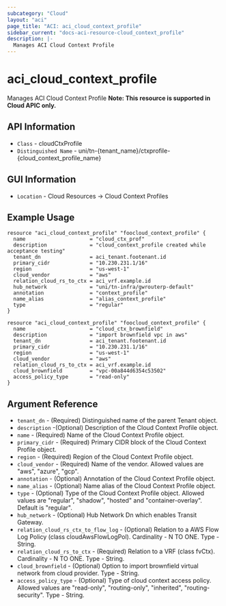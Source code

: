 ```yaml
---
subcategory: "Cloud"
layout: "aci"
page_title: "ACI: aci_cloud_context_profile"
sidebar_current: "docs-aci-resource-cloud_context_profile"
description: |-
  Manages ACI Cloud Context Profile
---
```


# aci_cloud_context_profile #
Manages ACI Cloud Context Profile
<b>Note: This resource is supported in Cloud APIC only. </b>
## API Information ##

* `Class` - cloudCtxProfile
* `Distinguished Name` - uni/tn-{tenant_name}/ctxprofile-{cloud_context_profile_name}

## GUI Information ##

* `Location` - Cloud Resources -> Cloud Context Profiles
## Example Usage ##

```hcl
resource "aci_cloud_context_profile" "foocloud_context_profile" {
  name                     = "cloud_ctx_prof"
  description              = "cloud_context_profile created while acceptance testing"
  tenant_dn                = aci_tenant.footenant.id
  primary_cidr             = "10.230.231.1/16"
  region                   = "us-west-1"
  cloud_vendor             = "aws"
  relation_cloud_rs_to_ctx = aci_vrf.example.id
  hub_network              = "uni/tn-infra/gwrouterp-default"
  annotation               = "context_profile"
  name_alias               = "alias_context_profile"
  type                     = "regular"
}
```

```hcl
resource "aci_cloud_context_profile" "foocloud_context_profile" {
  name                     = "cloud_ctx_brownfield"
  description              = "import brownfield vpc in aws"
  tenant_dn                = aci_tenant.footenant.id
  primary_cidr             = "10.230.231.1/16"
  region                   = "us-west-1"
  cloud_vendor             = "aws"
  relation_cloud_rs_to_ctx = aci_vrf.example.id
  cloud_brownfield         = "vpc-00a844d6354c53502"
  access_policy_type       = "read-only"
}
```


## Argument Reference ##
* `tenant_dn` - (Required) Distinguished name of the parent Tenant object.
* `description` -(Optional) Description of the Cloud Context Profile object.
* `name` - (Required) Name of the Cloud Context Profile object.
* `primary_cidr` - (Required) Primary CIDR block of the Cloud Context Profile object.
* `region` - (Required) Region of the Cloud Context Profile object.
* `cloud_vendor` - (Required) Name of the vendor. Allowed values are "aws", "azure", "gcp".
* `annotation` - (Optional) Annotation of the Cloud Context Profile object.
* `name_alias` - (Optional) Name alias of the Cloud Context Profile object.
* `type` - (Optional) Type of the Cloud Context Profile object. Allowed values are "regular", "shadow", "hosted" and "container-overlay". Default is "regular".
* `hub_network` - (Optional) Hub Network Dn which enables Transit Gateway.
* `relation_cloud_rs_ctx_to_flow_log` - (Optional) Relation to a AWS Flow Log Policy (class cloudAwsFlowLogPol). Cardinality - N TO ONE. Type - String.
* `relation_cloud_rs_to_ctx` - (Required) Relation to a VRF (class fvCtx). Cardinality - N TO ONE. Type - String.
* `cloud_brownfield` - (Optional) Option to import brownfield virtual network from cloud provider. Type - String.
* `access_policy_type` - (Optional) Type of cloud context access policy. Allowed values are "read-only", "routing-only", "inherited", "routing-security". Type - String.